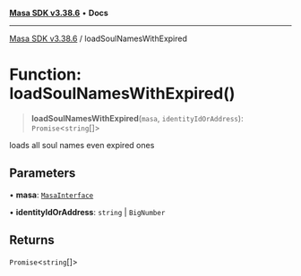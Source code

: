 [**Masa SDK v3.38.6**](../README.md) • **Docs**

***

[Masa SDK v3.38.6](../globals.md) / loadSoulNamesWithExpired

# Function: loadSoulNamesWithExpired()

> **loadSoulNamesWithExpired**(`masa`, `identityIdOrAddress`): `Promise`\<`string`[]\>

loads all soul names even expired ones

## Parameters

• **masa**: [`MasaInterface`](../interfaces/MasaInterface.md)

• **identityIdOrAddress**: `string` \| `BigNumber`

## Returns

`Promise`\<`string`[]\>

